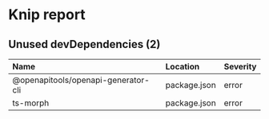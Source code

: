 # Knip report

## Unused devDependencies (2)

| Name | Location | Severity |
| :---------------------------------- | :----------- | :------- |
| @openapitools/openapi-generator-cli | package.json | error |
| ts-morph | package.json | error |

